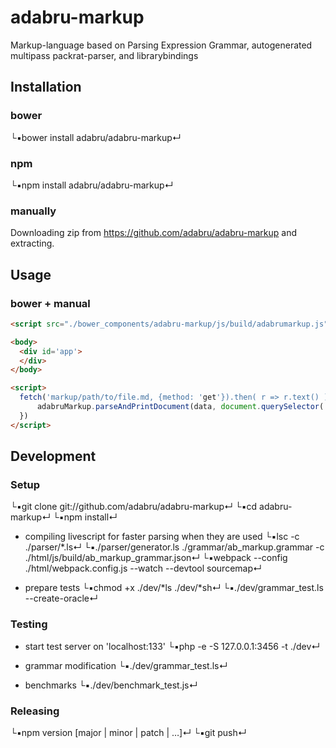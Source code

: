 # adabru-markup

Markup-language based on Parsing Expression Grammar, autogenerated multipass packrat-parser, and librarybindings


## Installation

### bower

└▪bower install adabru/adabru-markup↵

### npm

└▪npm install adabru/adabru-markup↵

### manually

Downloading zip from https://github.com/adabru/adabru-markup and extracting.

## Usage

### bower + manual

```html
<script src="./bower_components/adabru-markup/js/build/adabrumarkup.js"></script>

<body>
  <div id='app'>
  </div>
</body>

<script>
  fetch('markup/path/to/file.md, {method: 'get'}).then( r => r.text() ).then( data => {
      adabruMarkup.parseAndPrintDocument(data, document.querySelector('#app'))
  })
</script>
```

## Development

### Setup

└▪git clone git://github.com/adabru/adabru-markup↵
└▪cd adabru-markup↵
└▪npm install↵
- compiling livescript for faster parsing when they are used
  └▪lsc -c ./parser/*.ls↵
└▪./parser/generator.ls ./grammar/ab_markup.grammar -c ./html/js/build/ab_markup_grammar.json↵
└▪webpack --config ./html/webpack.config.js --watch --devtool sourcemap↵

- prepare tests
└▪chmod +x ./dev/*ls ./dev/*sh↵
└▪./dev/grammar_test.ls --create-oracle↵

### Testing

- start test server on 'localhost:133'
  └▪php -e -S 127.0.0.1:3456 -t ./dev↵

- grammar modification
  └▪./dev/grammar_test.ls↵

- benchmarks
  └▪./dev/benchmark_test.js↵

### Releasing

└▪npm version [major | minor | patch | …]↵
└▪git push↵
